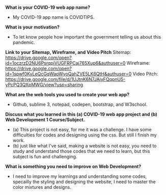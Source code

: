 <strong> What is your COVID-19 web app name? </strong>
  - My COVID-19 app name is COVIDTIPS.

<strong> What is your motivation? </strong>
- To let know people how important the government telling us about this pandemic.

<strong> Link to your Sitemap, Wireframe, and Video Pitch </strong>
Sitemap: https://drive.google.com/open?id=1oczrzD2NU6PsrqpjVUGFRPCaj765Xup6&authuser=0
Wireframe: https://drive.google.com/open?id=1spwf0KyLeQcGqWapWyoQahZVE5LK6QtH&authuser=0
Video Pitch: 
https://drive.google.com/file/d/1UJtnK6N7JAjyFQqpnU5-yPcPQ3QXpMWG/view?usp=sharing

<strong>What are the web tools you used to create your web app?</strong>
- Github, sublime 3, notepad, codepen, bootstrap, and W3school.

<strong>Discuss what you learned in this (a) COVID-19 web app project and (b) Web Development 1 Course/Subject.  </strong>
- (a) This project is not easy, for me it was a challenge. I have some difficulties for codes and designing using the css. But still I finish my work.
- (b) just like what I've said, making a website is not easy, you need to study and understand those codes that we need to learn, but this subject is fun and challenging.

<strong>What is something you need to improve on Web Development?</strong>
- I need to improve my learnings and understanding some codes, specailly the styling and designing the website, I need to master the color mixtures and designs. 
